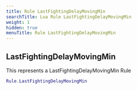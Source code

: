 ```yaml
---
title: Rule LastFightingDelayMovingMin
searchTitle: Lua Rule LastFightingDelayMovingMin
weight: 1
hidden: true
menuTitle: Rule LastFightingDelayMovingMin
---
```

## LastFightingDelayMovingMin

This represents a LastFightingDelayMovingMin Rule
```lua
Rule.LastFightingDelayMovingMin
```